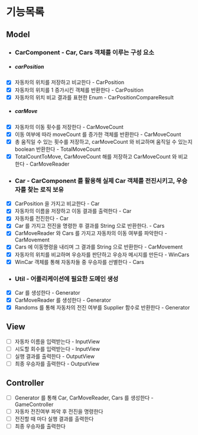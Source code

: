 # 기능목록

## Model
-  ### CarComponent - Car, Cars 객체를 이루는 구성 요소
- ##### carPosition
- [x] 자동차의 위치를 저장하고 비교한다 - CarPosition
- [x] 자동차의 위치를 1 증가시킨 객체를 반환한다 - CarPosition
- [x] 자동차의 위치 비교 결과를 표현한 Enum - CarPositionCompareResult
- ##### carMove
- [x] 자동차의 이동 횟수를 저장한다 - CarMoveCount
- [x] 이동 여부에 따라 moveCount 를 증가한 객체를 반환한다 - CarMoveCount
- [x] 총 움직일 수 있는 횟수를 저장하고, carMoveCount 와 비교하며 움직일 수 있는지 boolean 반환한다 - TotalMoveCount
- [x] TotalCountToMove, CarMoveCount 해를 저장하고 CarMoveCount 와 비교한다 - CarMoveReader
-  ### Car - CarComponent 를 활용해 실제 Car 객체를 전진시키고, 우승자를 찾는 로직 보유
- [x] CarPosition 을 가지고 비교한다 - Car
- [x] 자동차의 이름을 저장하고 이동 결과를 출력한다 - Car
- [x] 자동차를 전진한다 - Car
- [x] Car 를 가지고 전진을 명령한 후 결과를 String 으로 반환한다. - Cars
- [x] CarMoveReader 와 Cars 를 가지고 자동차의 이동 여부를 파악한다 - CarMovement
- [x] Cars 에 이동명령을 내리며 그 결과를 String 으로 반환한다 - CarMovement
- [x] 자동자의 위치를 비교하며 우승자를 판단하고 우승자 메시지를 만든다 - WinCars
- [x] WinCar 객체를 통해 자동차들 중 우승자를 선별한다 - Cars
- ### Util - 어플리케이션에 필요한 도메인 생성
- [x] Car 를 생성한다 - Generator
- [x] CarMoveReader 를 생성한다 - Generator
- [x] Randoms 를 통해 자동차의 전진 여부를 Supplier 함수로 반환한다 - Generator
## View
- [ ] 자동차 이름을 입력받는다 - InputView
- [ ] 시도할 회수를 입력받는다 - InputView
- [ ] 실행 결과를 출력한다 - OutputView
- [ ] 최종 우승자를 출력한다 - OutputView
## Controller
- [ ] Generator 를 통해 Car, CarMoveReader, Cars 를 생성한다 - GameController
- [ ] 자동차 전진여부 파악 후 전진을 명령한다
- [ ] 전진할 때 마다 실행 결과를 출력한다
- [ ] 최종 우승자를 출력한다